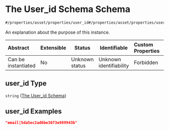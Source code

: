 # The User_id Schema Schema

```txt
#/properties/asset/properties/user_id#/properties/asset/properties/user_id
```

An explanation about the purpose of this instance.


| Abstract            | Extensible | Status         | Identifiable            | Custom Properties | Additional Properties | Access Restrictions | Defined In                                                                           |
| :------------------ | ---------- | -------------- | ----------------------- | :---------------- | --------------------- | ------------------- | ------------------------------------------------------------------------------------ |
| Can be instantiated | No         | Unknown status | Unknown identifiability | Forbidden         | Allowed               | none                | [quote_schema.schema.json\*](../out/quote_schema.schema.json "open original schema") |

## user_id Type

`string` ([The User_id Schema](quote_schema-properties-the-asset-schema-properties-the-user_id-schema.md))

## user_id Examples

```json
"email|5da5ec2ad6be3073e989943b"
```
